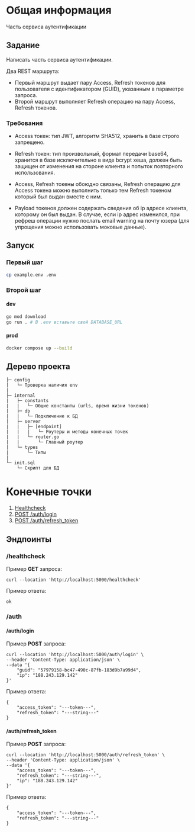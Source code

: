 # Общая информация

Часть сервиса аутентификации

## Задание

Написать часть сервиса аутентификации.

Два REST маршрута:

- Первый маршрут выдает пару Access, Refresh токенов для пользователя с идентификатором (GUID), указанным в параметре запроса.
- Второй маршрут выполняет Refresh операцию на пару Access, Refresh токенов.

### Требования

- Access токен: тип JWT, алгоритм SHA512, хранить в базе строго запрещено.

- Refresh токен: тип произвольный, формат передачи base64, хранится в базе исключительно в виде bcrypt хеша, должен быть защищен от изменения на стороне клиента и попыток повторного использования.

- Access, Refresh токены обоюдно связаны, Refresh операцию для Access токена можно выполнить только тем Refresh токеном который был выдан вместе с ним.

- Payload токенов должен содержать сведения об ip адресе клиента, которому он был выдан. В случае, если ip адрес изменился, при рефреш операции нужно послать email warning на почту юзера (для упрощения можно использовать моковые данные).

## Запуск

### Первый шаг

```bash
cp example.env .env
```

### Второй шаг

#### dev

```bash
go mod download
go run . # В .env вставьте свой DATABASE_URL
```

#### prod

```bash
docker compose up --build
```

## Дерево проекта

```text
├─ config
|   └─ Проверка наличия env
|
├─ internal
|   ├─ constants
|   |   └─ Общие константы (urls, время жизни токенов)
|   ├─ db
|   |   └─ Подключение к БД
|   ├─ server
|   |   ├─ [endpoint]
|   |   |   └─ Роутеры и методы конечных точек
|   |   └─ router.go
|   |       └─ Главный роутер
|   └─ types
|       └─ Типы
|
└─ init.sql
    └─ Скрипт для БД
```

# Конечные точки

1. [Healthcheck](#healthcheck)
2. [POST /auth/login](#authlogin)
3. [POST /auth/refresh_token](#authrefresh_token)

## Эндпоинты

### /healthcheck

Пример **GET** запроса:

```text
curl --location 'http://localhost:5000/healthcheck'
```

Пример ответа:

```text
ok
```

### /auth

#### /auth/login

Пример **POST** запроса:

```text
curl --location 'http://localhost:5000/auth/login' \
--header 'Content-Type: application/json' \
--data '{
    "guid": "57979158-bc47-490c-87fb-183d9b7a99d4",
    "ip": "188.243.129.142"
}'
```

Пример ответа:

```text
{
    "access_token": "---token---",
    "refresh_token": "---string---"
}
```

#### /auth/refresh_token

Пример **POST** запроса:

```text
curl --location 'http://localhost:5000/auth/refresh_token' \
--header 'Content-Type: application/json' \
--data '{
    "access_token": "---token---",
    "refresh_token": "---string---",
    "ip": "188.243.129.142"
}'
```

Пример ответа:

```text
{
    "access_token": "---token---",
    "refresh_token": "---string---"
}
```
